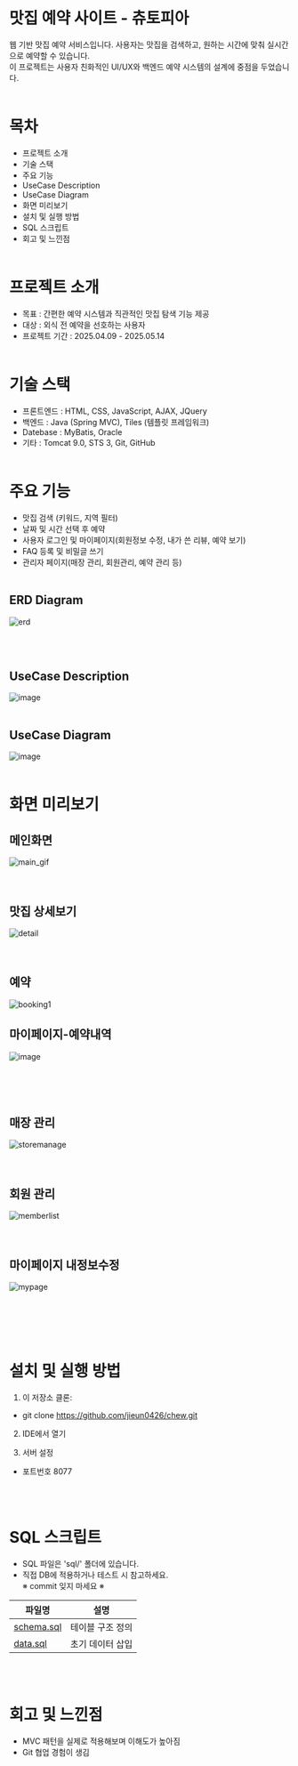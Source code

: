 # 맛집 예약 사이트 - 츄토피아

웹 기반 맛집 예약 서비스입니다. 사용자는 맛집을 검색하고, 원하는 시간에 맞춰 실시간으로 예약할 수 있습니다.<br>
이 프로젝트는 사용자 친화적인 UI/UX와 백엔드 예약 시스템의 설계에 중점을 두었습니다.
<br><br>

# 목차
- 프로젝트 소개
- 기술 스택
- 주요 기능
- UseCase Description
- UseCase Diagram
- 화면 미리보기
- 설치 및 실행 방법
- SQL 스크립트
- 회고 및 느낀점
<br><br>

# 프로젝트 소개
- 목표 : 간편한 예약 시스템과 직관적인 맛집 탐색 기능 제공
- 대상 : 외식 전 예약을 선호하는 사용자
- 프로젝트 기간 : 2025.04.09 - 2025.05.14
<br><br>

# 기술 스택
- 프론트엔드 : HTML, CSS, JavaScript, AJAX, JQuery
- 백엔드 : Java (Spring MVC), Tiles (템플릿 프레임워크)  
- Datebase : MyBatis, Oracle
- 기타 : Tomcat 9.0, STS 3, Git, GitHub
<br><br>

# 주요 기능
- 맛집 검색 (키워드, 지역 필터)
- 날짜 및 시간 선택 후 예약
- 사용자 로그인 및 마이페이지(회원정보 수정, 내가 쓴 리뷰, 예약 보기)
- FAQ 등록 및 비밀글 쓰기
- 관리자 페이지(매장 관리, 회원관리, 예약 관리 등)
<br><br>
## ERD Diagram
![erd](https://github.com/user-attachments/assets/95b19d95-2d86-4a72-9988-31510382982c)

<br><br>
## UseCase Description
![image](https://github.com/user-attachments/assets/55120a83-e64a-44e7-89b1-9bf7a74c6d87)
<br><br>

## UseCase Diagram
![image](https://github.com/user-attachments/assets/de57a48c-62a0-4dad-a23b-ec38f34eb7a8)
<br><br>

# 화면 미리보기
## 메인화면
![main_gif](https://github.com/user-attachments/assets/79a96541-bd9c-4a05-a45d-0f8665503284)
<br><br><br>
## 맛집 상세보기
![detail](https://github.com/user-attachments/assets/826df5e8-f3dc-4b51-935c-08baec717933)
<br><br><br>
## 예약
![booking1](https://github.com/user-attachments/assets/f1638668-2b52-4a0c-9da0-ed45ad6252c4)

## 마이페이지-예약내역
![image](https://github.com/user-attachments/assets/70a7bc44-331e-4286-9bce-2d2cfa91ac2d)

<br><br><br>
## 매장 관리
![storemanage](https://github.com/user-attachments/assets/68838dea-db82-471c-89eb-3be9b784120d)
<br><br><br>
## 회원 관리
![memberlist](https://github.com/user-attachments/assets/ee23bdd1-b5c0-48dc-a975-8b9d08497e1f)
<br><br><br>
## 마이페이지 내정보수정
![mypage](https://github.com/user-attachments/assets/888ac7a4-8dcc-46eb-87a7-f61ea9c4c341)
<br><br><br>


<br><br>
# 설치 및 실행 방법
1. 이 저장소 클론:
- git clone https://github.com/jieun0426/chew.git

2. IDE에서 열기

3. 서버 설정
- 포트번호 8077

<br><br>
# SQL 스크립트

- SQL 파일은 'sql/' 폴더에 있습니다.
- 직접 DB에 적용하거나 테스트 시 참고하세요.<br>
  ※ commit 잊지 마세요 ※

| 파일명       | 설명                |
|--------------|---------------------|
| [schema.sql](./sql/schema.sql) | 테이블 구조 정의 |
| [data.sql](./sql/data.sql)     | 초기 데이터 삽입 |

<br><br>


# 회고 및 느낀점
- MVC 패턴을 실제로 적용해보며 이해도가 높아짐
- Git 협업 경험이 생김

